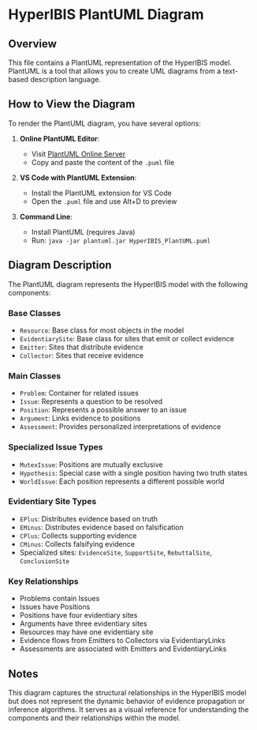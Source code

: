 # HyperIBIS PlantUML Diagram

## Overview

This file contains a PlantUML representation of the HyperIBIS model. PlantUML is a tool that allows you to create UML diagrams from a text-based description language.

## How to View the Diagram

To render the PlantUML diagram, you have several options:

1. **Online PlantUML Editor**: 
   - Visit [PlantUML Online Server](http://www.plantuml.com/plantuml/uml/)
   - Copy and paste the content of the `.puml` file

2. **VS Code with PlantUML Extension**:
   - Install the PlantUML extension for VS Code
   - Open the `.puml` file and use Alt+D to preview

3. **Command Line**:
   - Install PlantUML (requires Java)
   - Run: `java -jar plantuml.jar HyperIBIS_PlantUML.puml`

## Diagram Description

The PlantUML diagram represents the HyperIBIS model with the following components:

### Base Classes
- `Resource`: Base class for most objects in the model
- `EvidentiarySite`: Base class for sites that emit or collect evidence
- `Emitter`: Sites that distribute evidence
- `Collector`: Sites that receive evidence

### Main Classes
- `Problem`: Container for related issues
- `Issue`: Represents a question to be resolved
- `Position`: Represents a possible answer to an issue
- `Argument`: Links evidence to positions
- `Assessment`: Provides personalized interpretations of evidence

### Specialized Issue Types
- `MutexIssue`: Positions are mutually exclusive
- `Hypothesis`: Special case with a single position having two truth states
- `WorldIssue`: Each position represents a different possible world

### Evidentiary Site Types
- `EPlus`: Distributes evidence based on truth
- `EMinus`: Distributes evidence based on falsification
- `CPlus`: Collects supporting evidence
- `CMinus`: Collects falsifying evidence
- Specialized sites: `EvidenceSite`, `SupportSite`, `RebuttalSite`, `ConclusionSite`

### Key Relationships
- Problems contain Issues
- Issues have Positions
- Positions have four evidentiary sites
- Arguments have three evidentiary sites
- Resources may have one evidentiary site
- Evidence flows from Emitters to Collectors via EvidentiaryLinks
- Assessments are associated with Emitters and EvidentiaryLinks

## Notes

This diagram captures the structural relationships in the HyperIBIS model but does not represent the dynamic behavior of evidence propagation or inference algorithms. It serves as a visual reference for understanding the components and their relationships within the model.

